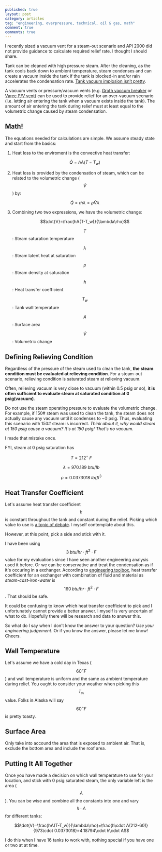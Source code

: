 ```yaml
---
published: true
layout: post
category: articles
tag: "engineering, overpressure, technical, oil & gas, math"
comment: true
comments: true
---
```


I recently sized a vacuum vent for a steam-out scenario and API 2000 did not provide guidance to calculate required relief rate. I thought I should share. 

Tank can be cleaned with high pressure steam. After the cleaning, as the tank cools back down to ambient temperature, steam condenses and can create a vacuum inside the tank if the tank is blocked-in and/or rain accelerates the condensation rate. [Tank vacuum implosion isn’t pretty](http://www.youtube.com/watch?v=Zz95_VvTxZM).

A vacuum vents or pressure/vacuum vents (e.g. [Groth vaccum breaker](http://www.grothcorp.com/en/product/cats/IndustrialProcessing/TankTopAppurtenances/1300A.html) or [Varec P/V vent]( http://valves.pentair.com/valves/products/pressure_relief_valves/tank_protection/?id=tcm:106-5807)) can be used to provide relief for an over-vacuum scenario (i.e. letting air entering the tank when a vacuum exists inside the tank). The amount of air entering the tank during relief must at least equal to the volumetric change caused by steam condensation. 

## Math!

The equations needed for calculations are simple. We assume steady state and start from the basics: 

1. Heat loss to the enviroment is the convective heat transfer:

    $$\dot{Q}=hA(T-T_w)$$

2. Heat loss is provided by the condensation of steam, which can be related to the volumetric change ($$\dot{V}$$) by:

    $$\dot{Q}=\dot{m}\lambda=\rho\dot{V}\lambda$$

3. Combining two two expressions, we have the volumetric change:

   $$\dot{V}=\frac{hA(T-T_w)}{\lambda\rho}$$
    
   $$T$$: Steam saturation temperature
   
   $$λ$$: Steam latent heat at saturation
   
   $$ρ$$: Steam density at saturation
   
   $$h$$: Heat transfer coefficient
   
   $$T_w$$: Tank wall temperature
   
   $$A$$: Surface area
   
   $$\dot{V}$$: Volumetric change

## Defining Relieving Condition

 Regardless of the pressure of the steam used to clean the tank, **the steam condition must be evaluated at relieving condition**. For a steam-out scenario, relieving condition is saturated steam at relieving vacuum. 
 
Often, relieving vacuum is very close to vacuum (within 0.5 psig or so), **it is often sufficient to evaluate steam at saturated condition at 0 psig(vacuum)**. 
 
Do not use the steam operating pressure to evaluate the volumetric change. For example, if 150# steam was used to clean the tank, the steam does not actually cause any vacuum until it condenses to ~0 psig. Thus, evaluating this scenario with 150# steam is incorrect. *Think about it, why would steam at 150 psig cause a vacuum? It's at 150 psig! That's no vacuum*.

I made that mistake once.

FYI, steam at 0 psig saturation has 

$$T = 212^{\circ}\: F$$

$$λ = 970.189\: btu/lb$$

$$ρ = 0.0373018\: lb/ft^3$$

## Heat Transfer Coefficient

Let's assume heat transfer coefficient $$h$$ is constant throughout the tank and constant during the relief. Picking which value to use is [a topic of debate](http://www.eng-tips.com/viewthread.cfm?qid=155185). I myself contemplate about this. 

However, at this point, pick a side and stick with it. 

I have been using $$3\; btu/hr\cdot ft^2\cdot F$$ value for my evaluations since I have seen another engineering analysis used it before. Or we can be conservative and treat the condensation as if it's occuring in a exchanger. According to [engineering toolbox](http://www.engineeringtoolbox.com/overall-heat-transfer-coefficients-d_284.html), heat transfer coefficient for an exchanger with combination of fluid and material as *steam-cast-iron-water* is $$160\; btu/hr\cdot ft^2\cdot F$$. That should be safe.

It could be confusing to know which heat transfer coefficient to pick and I unfortunately cannot provide a better answer. I myself is very uncertain of what to do. Hopefully there will be research and data to answer this.  

So what do I say when I don't know the answer to your question? *Use your engineering judgement*. Or if you know the answer, please let me know! Cheers.

## Wall Temperature
Let's assume we have a cold day in Texas ($$60^{\circ}F$$) and wall temperature is uniform and the same as ambient temperature during relief. You ought to consider your weather when picking this $$T_w$$ value. Folks in Alaska will say $$60^{\circ}F$$ is pretty toasty. 

## Surface Area 
Only take into accound the area that is exposed to ambient air. That is, exclude the bottom area and include the roof area. 

## Putting It All Together
Once you have made a decision on which wall temperature to use for your location, and stick with 0 psig saturated steam, the only variable left is the area ($$A$$). You can be wise and combine all the constants into one and vary $$h\cdot A$$ for different tanks:

$$\dot{V}=\frac{hA(T-T_w)}{\lambda\rho}=\frac{h\cdot A(212-60)}{973\cdot 0.0373018}=4.18794\cdot h\cdot A$$

I do this when I have 16 tanks to work with, nothing special if you have one or two at at time.